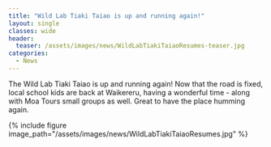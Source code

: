 ```yaml
---
title: "Wild Lab Tiaki Taiao is up and running again!"
layout: single
classes: wide
header:
  teaser: /assets/images/news/WildLabTiakiTaiaoResumes-teaser.jpg
categories:
  - News
---
```


The Wild Lab Tiaki Taiao is up and running again!  Now that the road is fixed, local school kids are back at Waikereru, having a wonderful time - along with Moa Tours small groups as well. Great to have the place humming again.

{% include figure image_path="/assets/images/news/WildLabTiakiTaiaoResumes.jpg" %}
